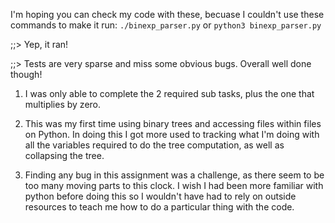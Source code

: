 I'm hoping you can check my code with these, becuase I couldn't use these commands to make it run: 
`./binexp_parser.py` or `python3 binexp_parser.py`

;;> Yep, it ran!

;;> Tests are very sparse and miss some obvious bugs. Overall well done though!

1. I was only able to complete the 2 required sub tasks, plus the one that multiplies by zero. 

2. This was my first time using binary trees and accessing files within files on Python. In doing this I got more used to tracking what I'm doing with all the variables required to do the tree computation, as well as collapsing the tree. 

3. Finding any bug in this assignment was a challenge, as there seem to be too many moving parts to this clock. I wish I had been more familiar with python before doing this so I wouldn't have had to rely on outside resources to teach me how to do a particular thing with the code. 
